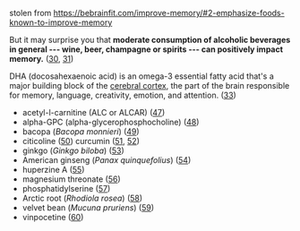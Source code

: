 

stolen from
https://bebrainfit.com/improve-memory/#2-emphasize-foods-known-to-improve-memory

But it may surprise you that **moderate consumption of alcoholic beverages in general --- wine, beer, champagne or spirits --- can positively impact memory.** ([30](https://www.hsph.harvard.edu/nutritionsource/is-wine-fine-or-beer-better/), [31](https://medicalxpress.com/news/2013-05-scientists-reveal-champagne-memory.html))

DHA (docosahexaenoic acid) is an omega-3 essential fatty acid that's a major building block of the [cerebral cortex](https://en.wikipedia.org/wiki/Cerebral_cortex), the part of the brain responsible for memory, language, creativity, emotion, and attention. ([33](http://www.dartmouth.edu/~rswenson/NeuroSci/chapter_11.html))

-   acetyl-l-carnitine (ALC or ALCAR) ([47](https://examine.com/supplements/l-carnitine/))
-   alpha-GPC (alpha-glycerophosphocholine) ([48](https://examine.com/supplements/alpha-gpc/))
-   bacopa (*Bacopa monnieri*) ([49](https://examine.com/supplements/bacopa-monnieri/))
-   citicoline ([50](https://examine.com/supplements/cdp-choline/))
  curcumin ([51](http://www.sciencedirect.com/science/article/pii/S0006899306027144), [52](https://link.springer.com/article/10.1007%2Fs10522-013-9422-y))
-   ginkgo (*Ginkgo biloba*) ([53](https://examine.com/supplements/ginkgo-biloba/))
-   American ginseng (*Panax quinquefolius*) ([54](https://www.ncbi.nlm.nih.gov/pmc/articles/PMC2952762/))
-   huperzine A ([55](https://www.webmd.com/vitamins/ai/ingredientmono-764/huperzine-a))
-   magnesium threonate ([56](https://examine.com/supplements/magnesium/))
-   phosphatidylserine ([57](https://examine.com/supplements/phosphatidylserine/))
-   Arctic root (*Rhodiola rosea*) ([58](https://examine.com/supplements/mucuna-pruriens/))
-   velvet bean (*Mucuna pruriens*) ([59](https://examine.com/supplements/mucuna-pruriens/))
-   vinpocetine ([60](https://examine.com/supplements/vinpocetine/))
